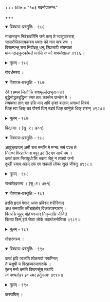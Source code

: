 +++
title = "१०३ मदनोपालम्भः"

+++



<details open><summary>विश्वास-प्रस्तुतिः - ९८६</summary>

नाथानङ्ग निदेशवर्तिनि जने कस् ते’भ्यसूयारसश्  
चापारोपितसायकस्य भवतः को नाम पात्रं रुषः ।  
विश्राम्यन्तु शरा निषीदतु धनुः शिञ्जापि संयम्यतां  
माकन्दाङ्कुरकोमले मनसि नः को बाणमोक्षग्रहः ॥९८६॥
</details>

<details><summary>मूलम् - ९८६</summary>

नाथानङ्ग निदेशवर्तिनि जने कस् ते’भ्यसूयारसश्  
चापारोपितसायकस्य भवतः को नाम पात्रं रुषः ।  
विश्राम्यन्तु शरा निषीदतु धनुः शिञ्जापि संयम्यतां  
माकन्दाङ्कुरकोमले मनसि नः को बाणमोक्षग्रहः ॥९८६॥
</details>


गोवर्धनस्य ।  



<details open><summary>विश्वास-प्रस्तुतिः - ९८७</summary>

देवेन प्रथमं जितो’सि शशभृल्लेखभृतानन्तरं  
बुद्धेनोद्धतबुद्धिना स्मर ततः कान्तेन पान्थेन मे ।  
त्व्यक्त्वा तान् बत हंसि माम् अपि कृशां बालाम् अनाथां स्त्रियं  
धिक् त्वा धिक् तव पौरुषं धिग् उदयं धिक् कार्मुकं धिक् शरान् ॥९८७॥
</details>

<details><summary>मूलम् - ९८७</summary>

देवेन प्रथमं जितो’सि शशभृल्लेखभृतानन्तरं  
बुद्धेनोद्धतबुद्धिना स्मर ततः कान्तेन पान्थेन मे ।  
त्व्यक्त्वा तान् बत हंसि माम् अपि कृशां बालाम् अनाथां स्त्रियं  
धिक् त्वा धिक् तव पौरुषं धिग् उदयं धिक् कार्मुकं धिक् शरान् ॥९८७॥
</details>


विद्यायाः । (सु।र। ७०१)  



<details open><summary>विश्वास-प्रस्तुतिः - ९८८</summary>

आपुङ्खाग्रम् अमी शरा मनसि मे मग्नाः समं पञ्च ते  
निर्दग्धं विरहाग्निना वपुर् इदं तैर् एव सार्धं मम ।  
कष्टं काम निरायुधो’सि भवता जेतुं न शक्यो जनो  
दुःखी स्याम् अहम् एक एव सकलो लोकः सुखं जीवतु ॥९८८॥
</details>

<details><summary>मूलम् - ९८८</summary>

आपुङ्खाग्रम् अमी शरा मनसि मे मग्नाः समं पञ्च ते  
निर्दग्धं विरहाग्निना वपुर् इदं तैर् एव सार्धं मम ।  
कष्टं काम निरायुधो’सि भवता जेतुं न शक्यो जनो  
दुःखी स्याम् अहम् एक एव सकलो लोकः सुखं जीवतु ॥९८८॥
</details>


राजशेखरस्य । (सु।र। ७७१)  



<details open><summary>विश्वास-प्रस्तुतिः - ९८९</summary>

हरसि हृदयं वेगाद् अन्तः प्रविश्य शरीरिणाम्  
अथ जनयसि क्रीडाहेतोर् विकारपरम्पराम् ।  
वितरसि मुहुर् मोहं पश्चान् निकृन्तसि जीवितं  
कितव किम् इयं चेष्टा लोके तवार्थजनोचिता ॥९८९॥
</details>

<details><summary>मूलम् - ९८९</summary>

हरसि हृदयं वेगाद् अन्तः प्रविश्य शरीरिणाम्  
अथ जनयसि क्रीडाहेतोर् विकारपरम्पराम् ।  
वितरसि मुहुर् मोहं पश्चान् निकृन्तसि जीवितं  
कितव किम् इयं चेष्टा लोके तवार्थजनोचिता ॥९८९॥
</details>


गोशरणस्य ।  



<details open><summary>विश्वास-प्रस्तुतिः - ९९०</summary>

कष्टं हृदि ज्वलति शोकमयो ममाग्निस्   
ते चक्षुषी च विरहज्वरजागरुके ।  
एतन् मनो भ्रमति विष्वगसूंस् तथापि   
त्वं पश्यतोहर इव स्मर हर्तुकामः ॥९९०॥
</details>

<details><summary>मूलम् - ९९०</summary>

कष्टं हृदि ज्वलति शोकमयो ममाग्निस्   
ते चक्षुषी च विरहज्वरजागरुके ।  
एतन् मनो भ्रमति विष्वगसूंस् तथापि   
त्वं पश्यतोहर इव स्मर हर्तुकामः ॥९९०॥
</details>


कस्यचित् ।  